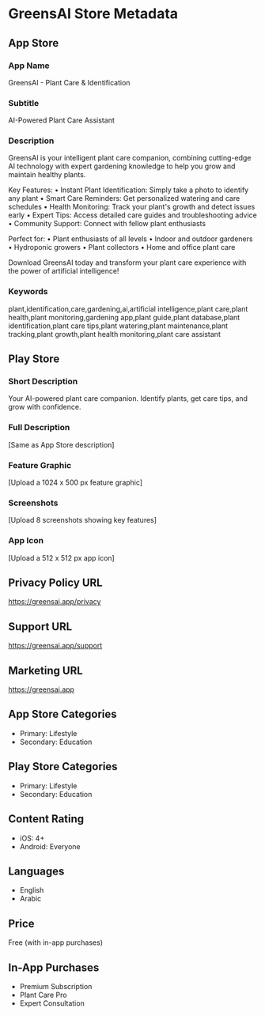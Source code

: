 # GreensAI Store Metadata

## App Store

### App Name
GreensAI - Plant Care & Identification

### Subtitle
AI-Powered Plant Care Assistant

### Description
GreensAI is your intelligent plant care companion, combining cutting-edge AI technology with expert gardening knowledge to help you grow and maintain healthy plants.

Key Features:
• Instant Plant Identification: Simply take a photo to identify any plant
• Smart Care Reminders: Get personalized watering and care schedules
• Health Monitoring: Track your plant's growth and detect issues early
• Expert Tips: Access detailed care guides and troubleshooting advice
• Community Support: Connect with fellow plant enthusiasts

Perfect for:
• Plant enthusiasts of all levels
• Indoor and outdoor gardeners
• Hydroponic growers
• Plant collectors
• Home and office plant care

Download GreensAI today and transform your plant care experience with the power of artificial intelligence!

### Keywords
plant,identification,care,gardening,ai,artificial intelligence,plant care,plant health,plant monitoring,gardening app,plant guide,plant database,plant identification,plant care tips,plant watering,plant maintenance,plant tracking,plant growth,plant health monitoring,plant care assistant

## Play Store

### Short Description
Your AI-powered plant care companion. Identify plants, get care tips, and grow with confidence.

### Full Description
[Same as App Store description]

### Feature Graphic
[Upload a 1024 x 500 px feature graphic]

### Screenshots
[Upload 8 screenshots showing key features]

### App Icon
[Upload a 512 x 512 px app icon]

## Privacy Policy URL
https://greensai.app/privacy

## Support URL
https://greensai.app/support

## Marketing URL
https://greensai.app

## App Store Categories
- Primary: Lifestyle
- Secondary: Education

## Play Store Categories
- Primary: Lifestyle
- Secondary: Education

## Content Rating
- iOS: 4+
- Android: Everyone

## Languages
- English
- Arabic

## Price
Free (with in-app purchases)

## In-App Purchases
- Premium Subscription
- Plant Care Pro
- Expert Consultation 